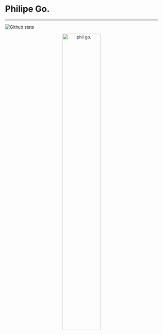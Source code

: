# Philipe Go.
<hr>

![Github stats](https://github-readme-stats.vercel.app/api?username=@philipe-go)

<center><img src="./image/philGOpic.png" alt="phil go." height="50%" width="50%"></center>
